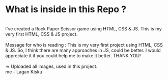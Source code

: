 # What is inside in this Repo ?
<br>
I've created a Rock Paper Scissor game using HTML, CSS & JS. This is my very first HTML, CSS & JS project.
<br>
<br>
Message for who is reading : This is my very first project using HTML, CSS & JS. So, I think there are many approaches in JS, could be better. I would appreciate it if you could help me to make it better. THANK YOU!
<br>
<br>
=> Uploaded all images, used in this project.
<br>
me - Lagan Kisku
